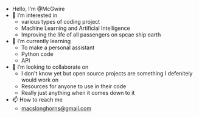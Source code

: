 - Hello, I’m @McGwire
- 👀 I’m interested in
  - various types of coding project
  - Machine Learning and Artificial Intelligence
  - Improving the life of all passengers on spcae ship earth
- 🌱 I’m currently learning
  - To make a personal assistant
  - Python code
  - API
- 💞️ I’m looking to collaborate on
  - I don't know yet but open source projects are something I defenitely would work on
  - Resources for anyone to use in their code
  - Really just anything when it comes down to it
- 📫 How to reach me
  - macslonghorns@gmail.com

<!---
McGwire/McGwire is a ✨ special ✨ repository because its `README.md` (this file) appears on your GitHub profile.
You can click the Preview link to take a look at your changes.
--->
